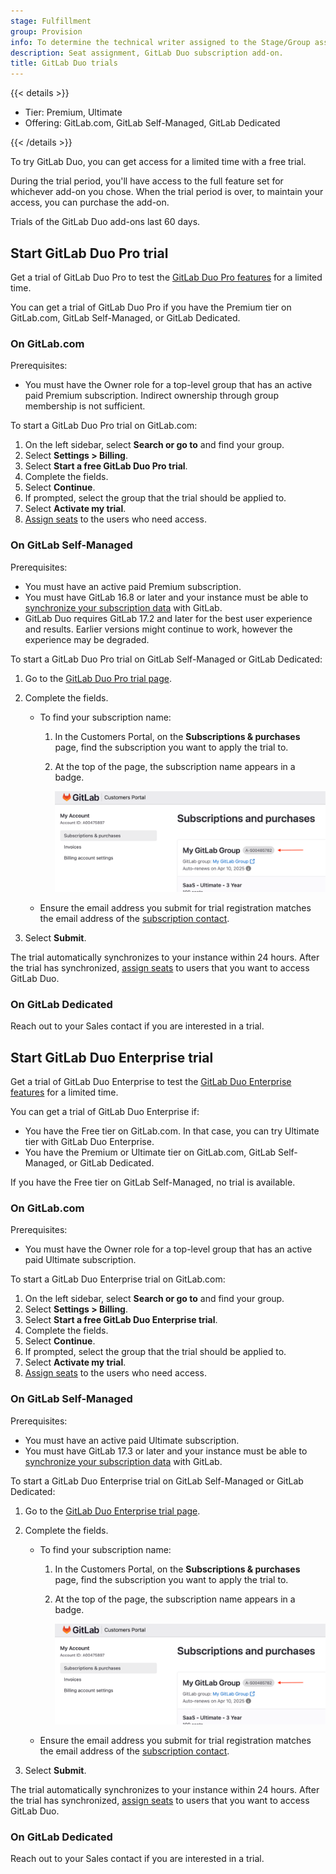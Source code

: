 ```yaml
---
stage: Fulfillment
group: Provision
info: To determine the technical writer assigned to the Stage/Group associated with this page, see https://handbook.gitlab.com/handbook/product/ux/technical-writing/#assignments
description: Seat assignment, GitLab Duo subscription add-on.
title: GitLab Duo trials
---
```


{{< details >}}

- Tier: Premium, Ultimate
- Offering: GitLab.com, GitLab Self-Managed, GitLab Dedicated

{{< /details >}}

To try GitLab Duo, you can get access for a limited time with a free trial.

During the trial period, you'll have access to the full feature set for whichever add-on you chose.
When the trial period is over, to maintain your access, you can purchase the add-on.

Trials of the GitLab Duo add-ons last 60 days.

## Start GitLab Duo Pro trial

Get a trial of GitLab Duo Pro to test the [GitLab Duo Pro features](../user/gitlab_duo/feature_summary.md)
for a limited time.

You can get a trial of GitLab Duo Pro if you have the Premium tier on GitLab.com, GitLab Self-Managed, or GitLab Dedicated.

### On GitLab.com

Prerequisites:

- You must have the Owner role for a top-level group that has an active paid Premium subscription. Indirect ownership through group membership is not sufficient.

To start a GitLab Duo Pro trial on GitLab.com:

1. On the left sidebar, select **Search or go to** and find your group.
1. Select **Settings > Billing**.
1. Select **Start a free GitLab Duo Pro trial**.
1. Complete the fields.
1. Select **Continue**.
1. If prompted, select the group that the trial should be applied to.
1. Select **Activate my trial**.
1. [Assign seats](subscription-add-ons.md#assign-gitlab-duo-seats) to the users who need access.

### On GitLab Self-Managed

Prerequisites:

- You must have an active paid Premium subscription.
- You must have GitLab 16.8 or later and your instance must be able to [synchronize your subscription data](manage_subscription.md#subscription-data-synchronization) with GitLab.
- GitLab Duo requires GitLab 17.2 and later for the best user experience and results. Earlier versions might continue to work, however the experience may be degraded.

To start a GitLab Duo Pro trial on GitLab Self-Managed or GitLab Dedicated:

1. Go to the [GitLab Duo Pro trial page](https://about.gitlab.com/solutions/gitlab-duo-pro/sales/?toggle=gitlab-duo-pro).
1. Complete the fields.

   - To find your subscription name:
     1. In the Customers Portal, on the **Subscriptions & purchases** page, find the subscription you want to apply the trial to.
     1. At the top of the page, the subscription name appears in a badge.

        ![Subscription name](img/subscription_name_v17_0.png)
   - Ensure the email address you submit for trial registration matches the email address of the [subscription contact](customers_portal.md#change-your-subscription-contact).
1. Select **Submit**.

The trial automatically synchronizes to your instance within 24 hours. After the trial has synchronized, [assign seats](subscription-add-ons.md#assign-gitlab-duo-seats) to users that you want to access GitLab Duo.

### On GitLab Dedicated

Reach out to your Sales contact if you are interested in a trial.

## Start GitLab Duo Enterprise trial

Get a trial of GitLab Duo Enterprise to test the [GitLab Duo Enterprise features](../user/gitlab_duo/feature_summary.md)
for a limited time.

You can get a trial of GitLab Duo Enterprise if:

- You have the Free tier on GitLab.com. In that case, you can try Ultimate tier with GitLab Duo Enterprise.
- You have the Premium or Ultimate tier on GitLab.com, GitLab Self-Managed, or GitLab Dedicated.

If you have the Free tier on GitLab Self-Managed, no trial is available.

### On GitLab.com

Prerequisites:

- You must have the Owner role for a top-level group that has an active paid Ultimate subscription.

To start a GitLab Duo Enterprise trial on GitLab.com:

1. On the left sidebar, select **Search or go to** and find your group.
1. Select **Settings > Billing**.
1. Select **Start a free GitLab Duo Enterprise trial**.
1. Complete the fields.
1. Select **Continue**.
1. If prompted, select the group that the trial should be applied to.
1. Select **Activate my trial**.
1. [Assign seats](subscription-add-ons.md#assign-gitlab-duo-seats) to the users who need access.

### On GitLab Self-Managed

Prerequisites:

- You must have an active paid Ultimate subscription.
- You must have GitLab 17.3 or later and your instance must be able to [synchronize your subscription data](manage_subscription.md#subscription-data-synchronization) with GitLab.

To start a GitLab Duo Enterprise trial on GitLab Self-Managed or GitLab Dedicated:

1. Go to the [GitLab Duo Enterprise trial page](https://about.gitlab.com/solutions/gitlab-duo-pro/sales/?toggle=gitlab-duo-enterprise).
1. Complete the fields.

   - To find your subscription name:
     1. In the Customers Portal, on the **Subscriptions & purchases** page, find the subscription you want to apply the trial to.
     1. At the top of the page, the subscription name appears in a badge.

        ![Subscription name](img/subscription_name_v17_0.png)
   - Ensure the email address you submit for trial registration matches the email address of the [subscription contact](customers_portal.md#change-your-subscription-contact).
1. Select **Submit**.

The trial automatically synchronizes to your instance within 24 hours. After the trial has synchronized, [assign seats](subscription-add-ons.md#assign-gitlab-duo-seats) to users that you want to access GitLab Duo.

### On GitLab Dedicated

Reach out to your Sales contact if you are interested in a trial.
